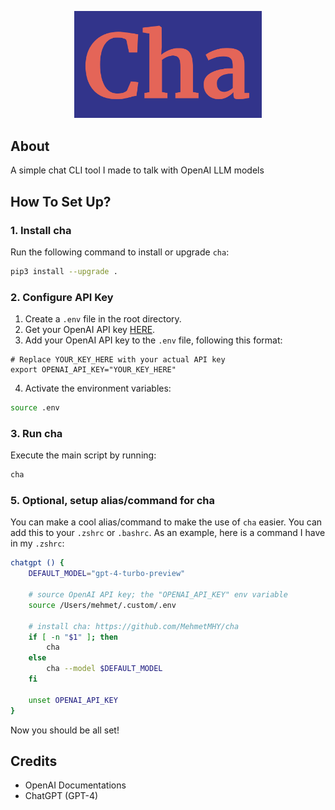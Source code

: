 <p align="center">
  <img width="300" src="./assets/logo.png">
</p>

## About

A simple chat CLI tool I made to talk with OpenAI LLM models

## How To Set Up?

### 1. Install cha

Run the following command to install or upgrade `cha`:

```bash
pip3 install --upgrade .
```

### 2. Configure API Key

1. Create a `.env` file in the root directory.
2. Get your OpenAI API key [HERE](https://platform.openai.com/api-keys).
3. Add your OpenAI API key to the `.env` file, following this format:

```env
# Replace YOUR_KEY_HERE with your actual API key
export OPENAI_API_KEY="YOUR_KEY_HERE"
```

4. Activate the environment variables:

```bash
source .env
```

### 3. Run cha

Execute the main script by running:

```bash
cha
```

### 5. Optional, setup alias/command for cha

You can make a cool alias/command to make the use of `cha` easier. You can add this to your `.zshrc` or `.bashrc`. As an example, here is a command I have in my `.zshrc`:

```bash
chatgpt () {
    DEFAULT_MODEL="gpt-4-turbo-preview"

    # source OpenAI API key; the "OPENAI_API_KEY" env variable
    source /Users/mehmet/.custom/.env
    
    # install cha: https://github.com/MehmetMHY/cha
    if [ -n "$1" ]; then
        cha
    else
        cha --model $DEFAULT_MODEL
    fi

    unset OPENAI_API_KEY
}
```

Now you should be all set!

## Credits

- OpenAI Documentations
- ChatGPT (GPT-4)

